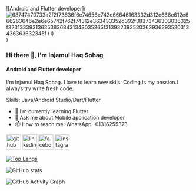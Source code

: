 ![Android and Flutter developer](![68747470733a2f2f73636f6e74656e742e66646163332d312e666e612e666263646e2e6e65742f762f74312e363433352d392f38373436303036325f3231333931363538363431343035365f313932383530363936393530313436363632345f (1)](https://user-images.githubusercontent.com/99319134/153321184-dbfa32b3-34b7-489b-b12b-767a6a26ddad.jpg))

### Hi there 👋, I'm Injamul Haq Sohag
#### Android and Flutter developer

I'm Injamul Haq Sohag. I love to learn new skils. Coding is my passion.I always try write fresh code.

Skills: Java/Android Studio/Dart/Flutter

- 🌱 I’m currently learning Flutter 
- 💬 Ask me about Mobile application developer 
- 📫 How to reach me: WhatsApp -01316255373 


[<img src='https://cdn.jsdelivr.net/npm/simple-icons@3.0.1/icons/github.svg' alt='github' height='40'>](https://github.com/Sohag-84)  [<img src='https://cdn.jsdelivr.net/npm/simple-icons@3.0.1/icons/linkedin.svg' alt='linkedin' height='40'>](https://www.linkedin.com/in/ih-sohag-2b659921a/)  [<img src='https://cdn.jsdelivr.net/npm/simple-icons@3.0.1/icons/facebook.svg' alt='facebook' height='40'>](https://www.facebook.com/ih.sohag.77)  [<img src='https://cdn.jsdelivr.net/npm/simple-icons@3.0.1/icons/instagram.svg' alt='instagram' height='40'>](https://www.instagram.com/ih.sohag/)  

[![Top Langs](https://github-readme-stats.vercel.app/api/top-langs/?username=Sohag-84)](https://github.com/anuraghazra/github-readme-stats)

![GitHub stats](https://github-readme-stats.vercel.app/api?username=Sohag-84&show_icons=true&count_private=true)  

![GitHub Activity Graph](https://activity-graph.herokuapp.com/graph?username=Sohag-84)  

